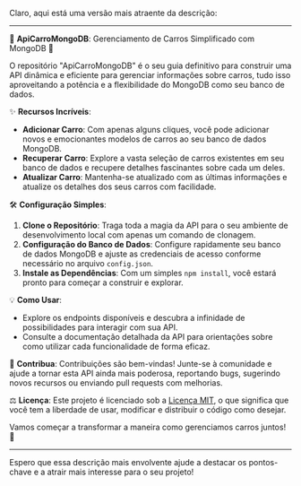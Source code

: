 Claro, aqui está uma versão mais atraente da descrição:

---

🚗 **ApiCarroMongoDB**: Gerenciamento de Carros Simplificado com MongoDB 🚀

O repositório "ApiCarroMongoDB" é o seu guia definitivo para construir uma API dinâmica e eficiente para gerenciar informações sobre carros, tudo isso aproveitando a potência e a flexibilidade do MongoDB como seu banco de dados.

✨ **Recursos Incríveis**:
- **Adicionar Carro**: Com apenas alguns cliques, você pode adicionar novos e emocionantes modelos de carros ao seu banco de dados MongoDB.
- **Recuperar Carro**: Explore a vasta seleção de carros existentes em seu banco de dados e recupere detalhes fascinantes sobre cada um deles.
- **Atualizar Carro**: Mantenha-se atualizado com as últimas informações e atualize os detalhes dos seus carros com facilidade.

🛠️ **Configuração Simples**:
1. **Clone o Repositório**: Traga toda a magia da API para o seu ambiente de desenvolvimento local com apenas um comando de clonagem.
2. **Configuração do Banco de Dados**: Configure rapidamente seu banco de dados MongoDB e ajuste as credenciais de acesso conforme necessário no arquivo `config.json`.
3. **Instale as Dependências**: Com um simples `npm install`, você estará pronto para começar a construir e explorar.

💡 **Como Usar**:
- Explore os endpoints disponíveis e descubra a infinidade de possibilidades para interagir com sua API.
- Consulte a documentação detalhada da API para orientações sobre como utilizar cada funcionalidade de forma eficaz.

🌟 **Contribua**:
Contribuições são bem-vindas! Junte-se à comunidade e ajude a tornar esta API ainda mais poderosa, reportando bugs, sugerindo novos recursos ou enviando pull requests com melhorias.

⚖️ **Licença**:
Este projeto é licenciado sob a [Licença MIT](https://opensource.org/licenses/MIT), o que significa que você tem a liberdade de usar, modificar e distribuir o código como desejar.

Vamos começar a transformar a maneira como gerenciamos carros juntos! 🚀

---

Espero que essa descrição mais envolvente ajude a destacar os pontos-chave e a atrair mais interesse para o seu projeto!

